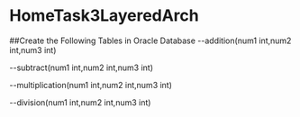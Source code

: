 # HomeTask3LayeredArch
##Create the Following Tables in Oracle Database
--addition(num1 int,num2 int,num3 int)

--subtract(num1 int,num2 int,num3 int)

--multiplication(num1 int,num2 int,num3 int)

--division(num1 int,num2 int,num3 int)
